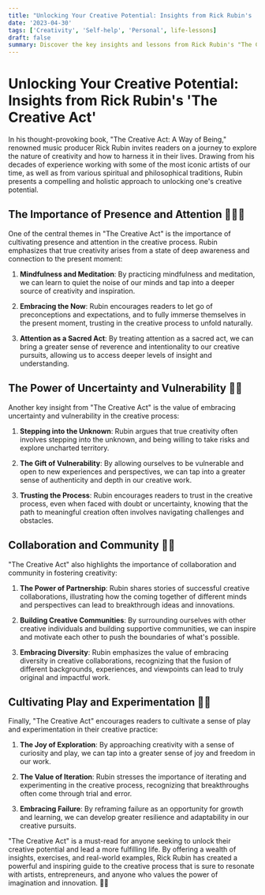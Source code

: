 ```yaml
---
title: "Unlocking Your Creative Potential: Insights from Rick Rubin's 'The Creative Act'"
date: '2023-04-30'
tags: ['Creativity', 'Self-help', 'Personal', life-lessons]
draft: false
summary: Discover the key insights and lessons from Rick Rubin's "The Creative Act," a thought-provoking exploration of the creative process and how to cultivate it in your daily life. From embracing uncertainty to fostering collaboration, learn how to unlock your creative potential and lead a more fulfilling life.
---
```


# Unlocking Your Creative Potential: Insights from Rick Rubin's 'The Creative Act'

In his thought-provoking book, "The Creative Act: A Way of Being," renowned music producer Rick Rubin invites readers on a journey to explore the nature of creativity and how to harness it in their lives. Drawing from his decades of experience working with some of the most iconic artists of our time, as well as from various spiritual and philosophical traditions, Rubin presents a compelling and holistic approach to unlocking one's creative potential.

## The Importance of Presence and Attention 🧘‍♀️🌿

One of the central themes in "The Creative Act" is the importance of cultivating presence and attention in the creative process. Rubin emphasizes that true creativity arises from a state of deep awareness and connection to the present moment:

1. **Mindfulness and Meditation**: By practicing mindfulness and meditation, we can learn to quiet the noise of our minds and tap into a deeper source of creativity and inspiration.

2. **Embracing the Now**: Rubin encourages readers to let go of preconceptions and expectations, and to fully immerse themselves in the present moment, trusting in the creative process to unfold naturally.

3. **Attention as a Sacred Act**: By treating attention as a sacred act, we can bring a greater sense of reverence and intentionality to our creative pursuits, allowing us to access deeper levels of insight and understanding.

## The Power of Uncertainty and Vulnerability 🌌💫

Another key insight from "The Creative Act" is the value of embracing uncertainty and vulnerability in the creative process:

1. **Stepping into the Unknown**: Rubin argues that true creativity often involves stepping into the unknown, and being willing to take risks and explore uncharted territory.

2. **The Gift of Vulnerability**: By allowing ourselves to be vulnerable and open to new experiences and perspectives, we can tap into a greater sense of authenticity and depth in our creative work.

3. **Trusting the Process**: Rubin encourages readers to trust in the creative process, even when faced with doubt or uncertainty, knowing that the path to meaningful creation often involves navigating challenges and obstacles.

## Collaboration and Community 🤝👥

"The Creative Act" also highlights the importance of collaboration and community in fostering creativity:

1. **The Power of Partnership**: Rubin shares stories of successful creative collaborations, illustrating how the coming together of different minds and perspectives can lead to breakthrough ideas and innovations.

2. **Building Creative Communities**: By surrounding ourselves with other creative individuals and building supportive communities, we can inspire and motivate each other to push the boundaries of what's possible.

3. **Embracing Diversity**: Rubin emphasizes the value of embracing diversity in creative collaborations, recognizing that the fusion of different backgrounds, experiences, and viewpoints can lead to truly original and impactful work.

## Cultivating Play and Experimentation 🎨🔬

Finally, "The Creative Act" encourages readers to cultivate a sense of play and experimentation in their creative practice:

1. **The Joy of Exploration**: By approaching creativity with a sense of curiosity and play, we can tap into a greater sense of joy and freedom in our work.

2. **The Value of Iteration**: Rubin stresses the importance of iterating and experimenting in the creative process, recognizing that breakthroughs often come through trial and error.

3. **Embracing Failure**: By reframing failure as an opportunity for growth and learning, we can develop greater resilience and adaptability in our creative pursuits.

"The Creative Act" is a must-read for anyone seeking to unlock their creative potential and lead a more fulfilling life. By offering a wealth of insights, exercises, and real-world examples, Rick Rubin has created a powerful and inspiring guide to the creative process that is sure to resonate with artists, entrepreneurs, and anyone who values the power of imagination and innovation. 🌟💡
